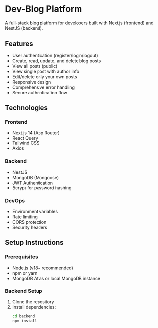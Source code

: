 # Dev-Blog Platform

A full-stack blog platform for developers built with Next.js (frontend) and NestJS (backend).

## Features

- User authentication (register/login/logout)
- Create, read, update, and delete blog posts
- View all posts (public)
- View single post with author info
- Edit/delete only your own posts
- Responsive design
- Comprehensive error handling
- Secure authentication flow

## Technologies

### Frontend

- Next.js 14 (App Router)
- React Query
- Tailwind CSS
- Axios

### Backend

- NestJS
- MongoDB (Mongoose)
- JWT Authentication
- Bcrypt for password hashing

### DevOps

- Environment variables
- Rate limiting
- CORS protection
- Security headers

## Setup Instructions

### Prerequisites

- Node.js (v18+ recommended)
- npm or yarn
- MongoDB Atlas or local MongoDB instance

### Backend Setup

1. Clone the repository
2. Install dependencies:
   ```bash
   cd backend
   npm install
   ```

